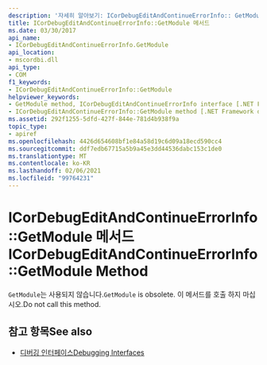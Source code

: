 ```yaml
---
description: '자세히 알아보기: ICorDebugEditAndContinueErrorInfo:: GetModule 메서드'
title: ICorDebugEditAndContinueErrorInfo::GetModule 메서드
ms.date: 03/30/2017
api_name:
- ICorDebugEditAndContinueErrorInfo.GetModule
api_location:
- mscordbi.dll
api_type:
- COM
f1_keywords:
- ICorDebugEditAndContinueErrorInfo::GetModule
helpviewer_keywords:
- GetModule method, ICorDebugEditAndContinueErrorInfo interface [.NET Framework debugging]
- ICorDebugEditAndContinueErrorInfo::GetModule method [.NET Framework debugging]
ms.assetid: 292f1255-5dfd-427f-844e-781d4b938f9a
topic_type:
- apiref
ms.openlocfilehash: 4426d654608bf1e84a58d19c6d09a18ecd590cc4
ms.sourcegitcommit: ddf7edb67715a5b9a45e3dd44536dabc153c1de0
ms.translationtype: MT
ms.contentlocale: ko-KR
ms.lasthandoff: 02/06/2021
ms.locfileid: "99764231"
---
```

# <a name="icordebugeditandcontinueerrorinfogetmodule-method"></a><span data-ttu-id="740b3-103">ICorDebugEditAndContinueErrorInfo::GetModule 메서드</span><span class="sxs-lookup"><span data-stu-id="740b3-103">ICorDebugEditAndContinueErrorInfo::GetModule Method</span></span>

<span data-ttu-id="740b3-104">`GetModule`는 사용되지 않습니다.</span><span class="sxs-lookup"><span data-stu-id="740b3-104">`GetModule` is obsolete.</span></span> <span data-ttu-id="740b3-105">이 메서드를 호출 하지 마십시오.</span><span class="sxs-lookup"><span data-stu-id="740b3-105">Do not call this method.</span></span>  
  
## <a name="see-also"></a><span data-ttu-id="740b3-106">참고 항목</span><span class="sxs-lookup"><span data-stu-id="740b3-106">See also</span></span>

- [<span data-ttu-id="740b3-107">디버깅 인터페이스</span><span class="sxs-lookup"><span data-stu-id="740b3-107">Debugging Interfaces</span></span>](debugging-interfaces.md)
